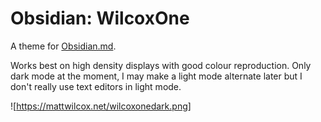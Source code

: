 # Obsidian: WilcoxOne
A theme for [Obsidian.md](https://obsidian.md).

Works best on high density displays with good colour reproduction.
Only dark mode at the moment, I may make a light mode alternate later but I don't really use text editors in light mode.

![https://mattwilcox.net/wilcoxonedark.png]